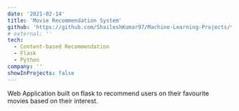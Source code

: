 ```yaml
---
date: '2021-02-14'
title: 'Movie Recommendation System'
github: 'https://github.com/ShaileshKumar97/Machine-Learning-Projects/tree/main/Recommendation-System'
# external: ''
tech:
  - Content-based Recommendation
  - Flask
  - Python
company: ''
showInProjects: false
---
```


Web Application built on flask to recommend users on their favourite movies based on their interest.

